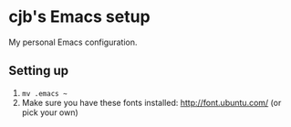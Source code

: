 cjb's Emacs setup
=================

My personal Emacs configuration.

## Setting up ##

1. `mv .emacs ~`
1. Make sure you have these fonts installed: http://font.ubuntu.com/
(or pick your own)
